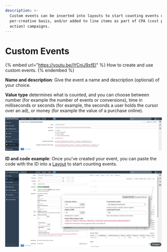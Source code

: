 ```yaml
---
description: >-
  Custom events can be inserted into layouts to start counting events on a
  per-creative basis, and/or added to line items as part of CPA (cost per
  action) campaigns.
---
```


# Custom Events

{% embed url="https://youtu.be/iYCniJ9xfEI" %}
How to create and use custom events.
{% endembed %}

**Name and description**: Give the event a name and description (optional) of your choice.

**Value type** determines what is counted, and you can choose between number (for example the number of events or conversions), time in milliseconds or seconds (for example, the seconds a user holds the cursor over an ad), or money (for example the value of a purchase online).

![Custom event example](../../../.gitbook/assets/201811-reports-admin-custom-events.png)

**ID and code example**: Once you've created your event, you can paste the code with the ID into a [Layout](./#layouts) to start counting events.

![Once you have created a custom event you will also find it as a conversion event when adding a CPA bid to the line item.](../../../.gitbook/assets/202003-cpa-code.png)
